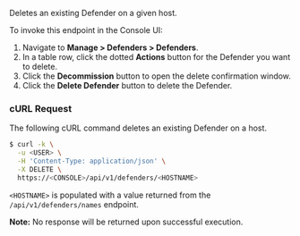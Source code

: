 Deletes an existing Defender on a given host.

To invoke this endpoint in the Console UI:

1. Navigate to **Manage > Defenders > Defenders**.
2. In a table row, click the dotted **Actions** button for the Defender you want to delete.
3. Click the **Decommission** button to open the delete confirmation window.
4. Click the **Delete Defender** button to delete the Defender.

### cURL Request

The following cURL command deletes an existing Defender on a host.

```bash
$ curl -k \
  -u <USER> \
  -H 'Content-Type: application/json' \
  -X DELETE \
  https://<CONSOLE>/api/v1/defenders/<HOSTNAME>
```

`<HOSTNAME>` is populated with a value returned from the `/api/v1/defenders/names` endpoint.

**Note:** No response will be returned upon successful execution.
